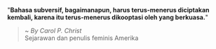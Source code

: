 "**Bahasa subversif, bagaimanapun, harus terus-menerus diciptakan kembali, karena itu terus-menerus dikooptasi oleh yang berkuasa.**"

> ~ _By Carol P. Christ_  
Sejarawan dan penulis feminis Amerika
